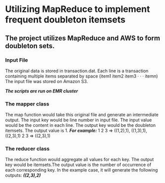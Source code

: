 # Utilizing MapReduce to implement frequent doubleton itemsets

## The project utilizes MapReduce and AWS to form doubleton sets.

### Input File
The original data is stored in transaction.dat. Each line is a transaction containing multiple items separated by space (item1 item2 item3 · · · itemn)
The input file was stored on Amazon S3.

***The scripts are run on EMR cluster***
### The mapper class
The map function would take this original file and generate an intermediate output. The input key would be line number in input file. The input value would be the content in each line. The output key would be the doubleton itemsets. The output value is 1.
***For example:***
1 2 3 ⇒ ((1,2),1), ((1,3),1), ((2,3),1)
2 3 ⇒ ((2,3),1)

### The reducer class
The reduce function would aggregate all values for each key. The output key would be itemsets.The output value is the number of occurrence of each corresponding key. In the example case, it will generate the following outputs: ***((2,3),2)***
